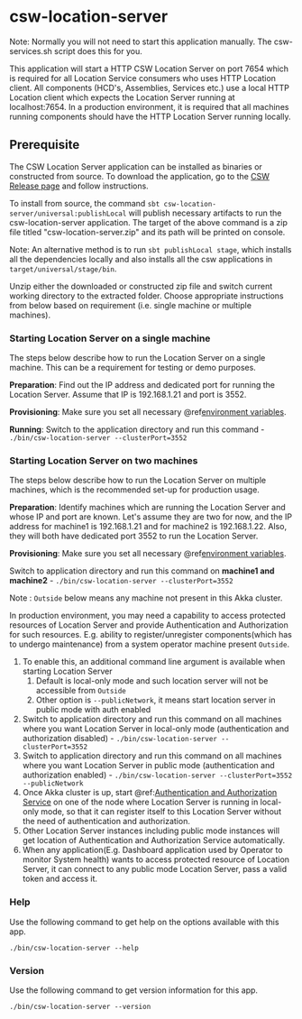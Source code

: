 # csw-location-server

Note: Normally you will not need to start this application manually. The csw-services.sh script does this for you. 

This application will start a HTTP CSW Location Server on port 7654 which is required for all Location Service consumers who uses HTTP Location client. 
All components (HCD's, Assemblies, Services etc.) use a local HTTP Location client which expects the Location Server running at localhost:7654. 
In a production environment, it is required that all machines running components should have the HTTP Location Server running locally.

## Prerequisite

The CSW Location Server application can be installed as binaries or constructed from source. To download the application,
go to the [CSW Release page](https://github.com/tmtsoftware/csw/releases) and follow instructions.

To install from source, the command `sbt csw-location-server/universal:publishLocal` will publish necessary artifacts to run the csw-location-server application. 
The target of the above command is a zip file titled "csw-location-server.zip" and its path will be printed on console. 

Note: An alternative method is to run `sbt publishLocal stage`, which installs all the dependencies locally and also installs all the csw applications
 in `target/universal/stage/bin`.

Unzip either the downloaded or constructed zip file and switch current
working directory to the extracted folder. Choose appropriate instructions from below based on requirement (i.e. single machine or multiple machines).
 
### Starting Location Server on a single machine
The steps below describe how to run the Location Server on a single machine. This can be a requirement for testing or demo purposes.

**Preparation**:
Find out the IP address and dedicated port for running the Location Server. Assume that IP is 192.168.1.21 and port is 3552.

**Provisioning**:
Make sure you set all necessary @ref[environment variables](../deployment/env-vars.md). 

**Running**: Switch to the application directory and run this command - `./bin/csw-location-server --clusterPort=3552`

### Starting Location Server on two machines
The steps below describe how to run the Location Server on multiple machines, which is the recommended set-up for production usage.

**Preparation**:
Identify machines which are running the Location Server and whose IP and port are known. Let's assume they are two for now, and the IP address for machine1 is 192.168.1.21 and
for machine2 is 192.168.1.22. Also, they will both have dedicated port 3552 to run the Location Server. 

**Provisioning**:
Make sure you set all necessary @ref[environment variables](../deployment/env-vars.md).

Switch to application directory and run this command on **machine1 and machine2** - `./bin/csw-location-server --clusterPort=3552`

Note : `Outside` below means any machine not present in this Akka cluster.

In production environment, you may need a capability to access protected resources of Location Server and provide
 Authentication and Authorization for such resources. E.g. ability to register/unregister components(which has to undergo maintenance) from a system operator machine present
 `Outside`.

1. To enable this, an additional command line argument is available when starting Location Server
    1. Default is local-only mode and such location server will not be accessible from `Outside`
    2. Other option is `--publicNetwork`, it means start location server in public mode with auth enabled
2. Switch to application directory and run this command on all machines where you want Location Server in local-only
 mode (authentication and authorization disabled) - `./bin/csw-location-server --clusterPort=3552` 
3. Switch to application directory and run this command on all machines where you want Location Server in public
 mode (authentication and authorization enabled) - `./bin/csw-location-server --clusterPort=3552 --publicNetwork`  
4. Once Akka cluster is up, start @ref:[Authentication and Authorization Service](../services/aas.md) on one of the
 node where Location Server is running in local-only mode, so that it can register itself to this Location Server
  without the need of authentication and authorization. 
5. Other Location Server instances including public mode instances will get location of Authentication and
 Authorization Service automatically.
6. When any application(E.g. Dashboard application used by Operator to monitor System health) wants to access protected
 resource of Location Server, it can connect to any public mode Location Server, pass a valid token and access it.

### Help
Use the following command to get help on the options available with this app.
  
`./bin/csw-location-server --help`

### Version
Use the following command to get version information for this app.
  
`./bin/csw-location-server --version`
